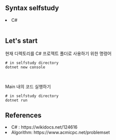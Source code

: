 <h2>Syntax selfstudy</h2>
<li>C#</li>

<br>

<h2>Let's start</h2>

현재 디렉토리를 C# 프로젝트 폴더로 사용하기 위한 명령어

```
# in selfstudy directory
dotnet new console
```

<br>

Main 내의 코드 실행하기 

```
# in selfstudy directory
dotnet run
```

<h2>References</h2>
<li>C# : https://wikidocs.net/124616</li>
<li>Algorithm: https://www.acmicpc.net/problemset</li>